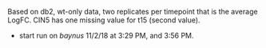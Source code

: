 Based on db2, wt-only data, two replicates per timepoint that is the average LogFC.  CIN5 has one missing value for t15 (second value).
* start run on _baynus_ 11/2/18 at 3:29 PM, and 3:56 PM.

